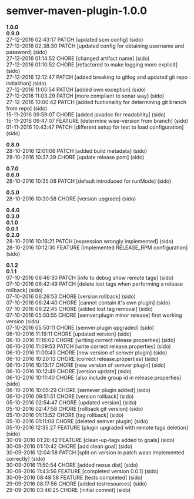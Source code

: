 # semver-maven-plugin-1.0.0


**1.0.0**  
**0.9.0**  
27-12-2016 02:43:17    PATCH \[updated scm config\] (sido)  
27-12-2016 02:38:30    PATCH \[updated config for obtaining username and password\] (sido)  
27-12-2016 01:14:52    CHORE \[changed artifact name\] (sido)  
27-12-2016 01:10:52    CHORE \[refactored to make logging more explicit\] (sido)  
27-12-2016 12:12:47    PATCH \[added breaking to gitlog and updated git repo initialition\] (sido)  
27-12-2016 11:05:54    PATCH \[added own exception\] (sido)  
27-12-2016 11:03:29    PATCH \[more compliant to sonar way\] (sido)  
27-12-2016 10:00:42    PATCH \[added fuctionality for determining git branch from repo\] (sido)  
15-11-2016 09:59:07    CHORE \[added javadoc for readability\] (sido)  
15-11-2016 09:47:07    FEATURE \[determine wise-version from branch\] (sido)  
01-11-2016 10:43:47    PATCH \[different setup for test to load configuration\] (sido)  

**0.8.0**  
28-10-2016 12:01:06    PATCH \[added build metadata\] (sido)  
28-10-2016 10:37:39    CHORE \[update release pom\] (sido)  

**0.7.0**  
**0.6.0**  
28-10-2016 10:35:08    PATCH \[default introduced for runMode\] (sido)  

**0.5.0**  
28-10-2016 10:30:58    CHORE \[version upgrade\] (sido)  

**0.4.0**  
**0.3.0**  
**0.1.0**  
**0.0.1**  
**0.2.0**  
28-10-2016 10:16:21    PATCH \[expression wrongly implemented\] (sido)  
28-10-2016 10:12:30    FEATURE \[implemented RELEASE_RPM configuration\] (sido)  

**0.1.2**  
**0.1.1**  
07-10-2016 06:46:30    PATCH \[info to debug show remote tags\] (sido)  
07-10-2016 06:42:49    PATCH \[delete lost tags when performing a release rollback\] (sido)  
07-10-2016 06:26:53    CHORE \[version rollback\] (sido)  
07-10-2016 06:24:40    CHORE \[cannot contain it's own plugin\] (sido)  
07-10-2016 06:22:45    CHORE \[added lost tag removal\] (sido)  
07-10-2016 05:50:55    CHORE \[semver:plugin minor release\] first working version (sido)  
07-10-2016 05:50:11    CHORE \[semver:plugin upgraded\] (sido)  
06-10-2016 11:19:11    CHORE \[updated version\] (sido)  
06-10-2016 11:16:02    CHORE \[writing correct release properties\] (sido)  
06-10-2016 11:09:53    PATCH \[write correct release.properties\] (sido)  
06-10-2016 11:00:43    CHORE \[new version of semver plugin\] (sido)  
06-10-2016 10:20:13    CHORE \[correct release.properties\] (sido)  
06-10-2016 10:13:17    CHORE \[new version of semver plugin\] (sido)  
06-10-2016 10:12:49    CHORE \[version update\] (sido)  
06-10-2016 10:11:40    CHORE \[also include group id in release.properties\] (sido)  
06-10-2016 10:05:29    CHORE \[semever plugin added\] (sido)  
06-10-2016 09:51:51    CHORE \[version rollback\] (sido)  
05-10-2016 02:54:47    CHORE \[updated version\] (sido)  
05-10-2016 02:47:58    CHORE \[rollback git version\] (sido)  
05-10-2016 01:13:52    CHORE \[tag rollback\] (sido)  
05-10-2016 01:11:08    CHORE \[deleted semver plugin\] (sido)  
05-10-2016 12:35:27    FEATURE \[plugin upgraded with remote tags deletion\]  (sido)  
30-09-2016 01:28:42    FEATURE \[clean-up-tags added to goals\] (sido)  
30-09-2016 01:10:42    CHORE \[add clean goal\] (sido)  
30-09-2016 12:04:58    PATCH \[split on version in patch wasn implemented correctly\] (sido)  
30-09-2016 11:50:54    CHORE \[added nexus dist\] (sido)  
30-09-2016 11:43:56    FEATURE \[completed version 0.0.1\] (sido)  
30-09-2016 08:48:58    FEATURE \[tests completed\] (sido)  
29-09-2016 08:17:56    CHORE \[added testresources\] (sido)  
29-09-2016 03:46:25    CHORE \[initial commit\] (sido)  
